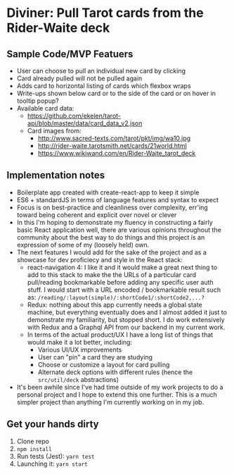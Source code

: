 # Diviner: Pull Tarot cards from the Rider-Waite deck

## Sample Code/MVP Featuers

* User can choose to pull an individual new card by clicking
* Card already pulled will not be pulled again
* Adds card to horizontal listing of cards which flexbox wraps
* Write-ups shown below card or to the side of the card or on hover in tooltip popup?
* Available card data:
  * https://github.com/ekelen/tarot-api/blob/master/data/card_data_v2.json
  * Card images from:
    - http://www.sacred-texts.com/tarot/pkt/img/wa10.jpg
    - http://rider-waite.tarotsmith.net/cards/21world.html
    - https://www.wikiwand.com/en/Rider-Waite_tarot_deck
## Implementation notes

* Boilerplate app created with create-react-app to keep it simple
* ES6 + standardJS in terms of language features and syntax to expect
* Focus is on best-practice and cleanliness over complexity, err'ing toward being coherent and explicit over novel or clever
* In this I'm hoping to demonstrate my fluency in constructing a fairly basic React application well, there are various opinions throughout the community about the best way to do things and this project is an expression of some of my (loosely held) own.
* The next features I would add for the sake of the project and as a showcase for dev proficiecy and style in the React stack:
  * react-navigation 4: I like it and it would make a great next thing to add to this stack to make the the URLs of a particular card pull/reading bookmarkable before adding any specific user auth stuff. I would start with a URL encoded / bookmarkable result such as: `/reading/:layout(simple)/:shortCode1/:shortCode2,...?`
  * Redux: nothing about this app currently needs a global state machine, but everything eventually does and I almost added it just to demonstrate my familiarity, but stopped short. I do work extensively with Redux and a Graphql API from our backend in my current work.
  * In terms of the actual product/UX I have a long list of things that would make it a lot better, including: 
    * Various UI/UX improvements
    * User can "pin" a card they are studying
    * Choose or customize a layout for card pulling
    * Alternate deck options with different rules (hence the `src/util/deck` abstractions)
* It's been awhile since I've had time outside of my work projects to do a personal project and I hope to extend this one further. This is a much simpler project than anything I'm currently working on in my job.

## Get your hands dirty

 1. Clone repo
 2. `npm install`
 3. Run tests (Jest): `yarn test` 
 3. Launching it: `yarn start`

